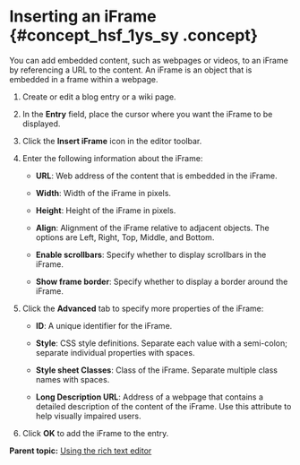 # Inserting an iFrame {#concept_hsf_1ys_sy .concept}

You can add embedded content, such as webpages or videos, to an iFrame by referencing a URL to the content. An iFrame is an object that is embedded in a frame within a webpage.

1.  Create or edit a blog entry or a wiki page.
2.  In the **Entry** field, place the cursor where you want the iFrame to be displayed.
3.  Click the **Insert iFrame** icon in the editor toolbar.
4.  Enter the following information about the iFrame:

    - **URL**: Web address of the content that is embedded in the iFrame.

    - **Width**: Width of the iFrame in pixels.

    - **Height**: Height of the iFrame in pixels.

    - **Align**: Alignment of the iFrame relative to adjacent objects. The options are Left, Right, Top, Middle, and Bottom.

    - **Enable scrollbars**: Specify whether to display scrollbars in the iFrame.

    - **Show frame border**: Specify whether to display a border around the iFrame.

5.  Click the **Advanced** tab to specify more properties of the iFrame:

    - **ID**: A unique identifier for the iFrame.

    - **Style**: CSS style definitions. Separate each value with a semi-colon; separate individual properties with spaces.

    - **Style sheet Classes**: Class of the iFrame. Separate multiple class names with spaces.

    - **Long Description URL**: Address of a webpage that contains a detailed description of the content of the iFrame. Use this attribute to help visually impaired users.

6.  Click **OK** to add the iFrame to the entry.

**Parent topic:** [Using the rich text editor](../eucommon/eucommon_ckeditor.md)

